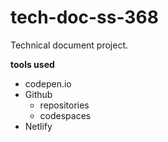 # tech-doc-ss-368
Technical document project.

**tools used**
* codepen.io
* Github
    * repositories
    * codespaces
* Netlify
